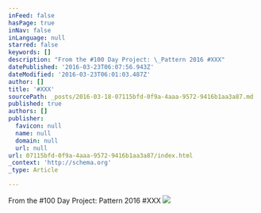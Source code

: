 ```yaml
---
inFeed: false
hasPage: true
inNav: false
inLanguage: null
starred: false
keywords: []
description: "From the #100 Day Project: \_Pattern 2016 #XXX"
datePublished: '2016-03-23T06:07:56.943Z'
dateModified: '2016-03-23T06:01:03.487Z'
author: []
title: '#XXX'
sourcePath: _posts/2016-03-18-07115bfd-0f9a-4aaa-9572-9416b1aa3a87.md
published: true
authors: []
publisher:
  favicon: null
  name: null
  domain: null
  url: null
url: 07115bfd-0f9a-4aaa-9572-9416b1aa3a87/index.html
_context: 'http://schema.org'
_type: Article

---
```

From the \#100 Day Project:  Pattern 2016 \#XXX
![](https://the-grid-user-content.s3-us-west-2.amazonaws.com/f60fa7c8-0b57-459d-96f2-4635dc20315a.png)